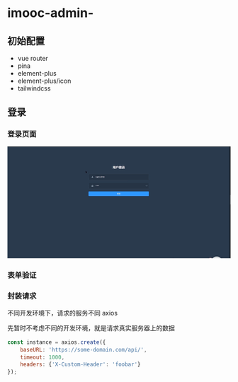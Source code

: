 # imooc-admin-

## 初始配置
* vue router
* pina
* element-plus
* element-plus/icon
* tailwindcss

## 登录
### 登录页面
![](./public/Design/Login/login-1.png)

### 表单验证

### 封装请求
不同开发环境下，请求的服务不同
axios


先暂时不考虑不同的开发环境，就是请求真实服务器上的数据
```js
const instance = axios.create({
    baseURL: 'https://some-domain.com/api/',
    timeout: 1000,
    headers: {'X-Custom-Header': 'foobar'}
});
```